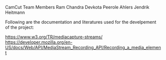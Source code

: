 CamCut
Team Members
Ram Chandra Devkota
Peerole Ahlers
Jendrik Heitmann

Following are the documentation and literatures used for the develpement of the project:

https://www.w3.org/TR/mediacapture-streams/
https://developer.mozilla.org/en-US/docs/Web/API/MediaStream_Recording_API/Recording_a_media_element
